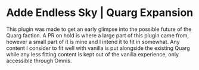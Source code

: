# Adde Endless Sky | Quarg Expansion
This plugin was made to get an early glimpse into the possible future of the Quarg faction. A PR on hold is where a large part of this plugin came from, however a small part of it is mine and I intend it to fit in somewhat. Any content I consider to fit well with vanilla is put alongside the existing Quarg while any less fitting content is kept out of the vanilla experience, only accessible through Omnis.